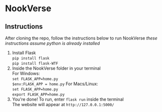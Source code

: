 # NookVerse

## Instructions
After cloning the repo, follow the instructions below to run NookVerse
*_these instructions assume python is already installed_*
1. Install Flask \
   ``pip install flask`` \
   ``pip install flask-WTF``
2. Inside the NookVerse folder in your terminal \
  For Windows:\
   ``set FLASK_APP=home.py`` \
   ``$env:FLASK_APP = home.py``
   For Macs/Linux:\
   ``set FLASK_APP=home.py`` \
   ``export FLASK_APP=home.py``
3. You're done! To run, enter ``flask run`` inside the terminal \
   The website will appear at ``http://127.0.0.1:5000/``
